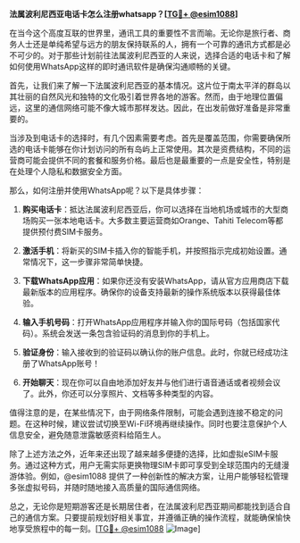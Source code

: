 **法属波利尼西亚电话卡怎么注册whatsapp？[[TG💪+ @esim1088](https://t.me/s/esim1088)]**

在当今这个高度互联的世界里，通讯工具的重要性不言而喻。无论你是旅行者、商务人士还是单纯希望与远方的朋友保持联系的人，拥有一个可靠的通讯方式都是必不可少的。对于那些计划前往法属波利尼西亚的人来说，选择合适的电话卡和了解如何使用WhatsApp这样的即时通讯软件是确保沟通顺畅的关键。

首先，让我们来了解一下法属波利尼西亚的基本情况。这片位于南太平洋的群岛以其壮丽的自然风光和独特的文化吸引着世界各地的游客。然而，由于地理位置偏远，这里的通信网络可能不像大城市那样发达。因此，在出发前做好准备是非常重要的。

当涉及到电话卡的选择时，有几个因素需要考虑。首先是覆盖范围，你需要确保所选的电话卡能够在你计划访问的所有岛屿上正常使用。其次是资费结构，不同的运营商可能会提供不同的套餐和服务价格。最后也是最重要的一点是安全性，特别是在处理个人隐私和数据安全方面。

那么，如何注册并使用WhatsApp呢？以下是具体步骤：

1. **购买电话卡**：抵达法属波利尼西亚后，你可以选择在当地机场或城市的大型商场购买一张本地电话卡。大多数主要运营商如Orange、Tahiti Telecom等都提供预付费SIM卡服务。

2. **激活手机**：将新买的SIM卡插入你的智能手机，并按照指示完成初始设置。通常情况下，这一步骤非常简单快捷。

3. **下载WhatsApp应用**：如果你还没有安装WhatsApp，请从官方应用商店下载最新版本的应用程序。确保你的设备支持最新的操作系统版本以获得最佳体验。

4. **输入手机号码**：打开WhatsApp应用程序并输入你的国际号码（包括国家代码）。系统会发送一条包含验证码的消息到你的手机上。

5. **验证身份**：输入接收到的验证码以确认你的账户信息。此时，你就已经成功注册了WhatsApp账号！

6. **开始聊天**：现在你可以自由地添加好友并与他们进行语音通话或者视频会议了。此外，你还可以分享照片、文档等多种类型的内容。

值得注意的是，在某些情况下，由于网络条件限制，可能会遇到连接不稳定的问题。在这种时候，建议尝试切换至Wi-Fi环境再继续操作。同时也要注意保护个人信息安全，避免随意泄露敏感资料给陌生人。

除了上述方法之外，近年来还出现了越来越多便捷的选择，比如虚拟eSIM卡服务。通过这种方式，用户无需实际更换物理SIM卡即可享受到全球范围内的无缝漫游体验。例如，@esim1088 提供了一种创新性的解决方案，让用户能够轻松管理多张虚拟号码，并随时随地接入高质量的国际通信网络。

总之，无论你是短期游客还是长期居住者，在法属波利尼西亚期间都能找到适合自己的通信方案。只要提前规划好相关事宜，并遵循正确的操作流程，就能确保愉快地享受旅程中的每一刻。[[TG💪+ @esim1088](https://t.me/s/esim1088) ![Image](https://i.postimg.cc/4NQfJmqS/Snipaste-2025-05-13-00-14-12.png)]